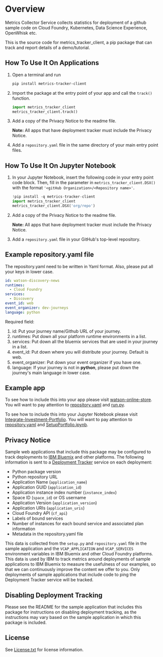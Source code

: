 # Overview

Metrics Collector Service collects statistics for deployment of a github sample code on Cloud Foundry, Kubernetes, Data Science Experience, OpenWhisk etc.

This is the source code for metrics_tracker_client, a pip package that can track and report details of a demo/tutorial.

## How To Use It On Applications

1. Open a terminal and run

   ```bash
   pip install metrics-tracker-client
   ```
2. Import the package at the entry point of your app and call the `track()` function.

    ```python
    import metrics_tracker_client
    metrics_tracker_client.track()
    ```
3. Add a copy of the Privacy Notice to the readme file. 

   **Note:** All apps that have deployment tracker must include the Privacy Notice.

4. Add a `repository.yaml` file in the same directory of your main entry point files.

## How To Use It On Jupyter Notebook

1. In your Jupyter Notebook, insert the following code in your entry point code block. Then, fill in the parameter in `metrics_tracker_client.DSX()` with the format `'<gitHub Organization>/<Repository name>'`.

	```python
	!pip install -q metrics-tracker-client
	import metrics_tracker_client
	metrics_tracker_client.DSX('org/repo')
	```

2. Add a copy of the Privacy Notice to the readme file. 

   **Note:** All apps that have deployment tracker must include the Privacy Notice.

3. Add a `repository.yaml` file in your GitHub's top-level repository.

## Example repository.yaml file

The repository.yaml need to be written in Yaml format. Also, please put all your keys in lower case.

```yaml
id: watson-discovery-news
runtimes: 
  - Cloud Foundry
services: 
  - Discovery
event_id: web
event_organizer: dev-journeys
language: python
```

Required field:

1. id: Put your journey name/Github URL of your journey.
2. runtimes: Put down all your platform runtime environments in a list.
3. services: Put down all the bluemix services that are used in your journey in a list.
4. event_id: Put down where you will distribute your journey. Default is web.
5. event_organizer: Put down your event organizer if you have one.
6. language: If your journey is not in **python**, please put down the journey's main language in lower case.


## Example app

To see how to include this into your app please visit [watson-online-store](https://github.com/IBM/watson-online-store). You will want to pay attention to [repository.yaml](https://github.com/IBM/watson-online-store/blob/master/repository.yaml) and [run.py](https://github.com/IBM/watson-online-store/blob/master/run.py#L184).

To see how to include this into your Jupyter Notebook please visit [Integrate-Investment-Portfolio](https://github.com/IBM/Integrate-Investment-Portfolio). You will want to pay attention to [repository.yaml](https://github.com/IBM/Integrate-Investment-Portfolio/blob/master/repository.yaml) and [SetupPortfolio.ipynb](https://github.com/IBM/Integrate-Investment-Portfolio/blob/master/notebooks/SetupPortfolio.ipynb).

## Privacy Notice

Sample web applications that include this package may be configured to track deployments to [IBM Bluemix](https://www.bluemix.net/) and other platforms. The following information is sent to a [Deployment Tracker](https://github.com/IBM/metrics-collector-service) service on each deployment:

* Python package version
* Python repository URL
* Application Name (`application_name`)
* Application GUID (`application_id`)
* Application instance index number (`instance_index`)
* Space ID (`space_id`) or OS username
* Application Version (`application_version`)
* Application URIs (`application_uris`)
* Cloud Foundry API (`cf_api`)
* Labels of bound services
* Number of instances for each bound service and associated plan information
* Metadata in the repository.yaml file

This data is collected from the `setup.py` and `repository.yaml` file in the sample application and the `VCAP_APPLICATION` and `VCAP_SERVICES` environment variables in IBM Bluemix and other Cloud Foundry platforms. This data is used by IBM to track metrics around deployments of sample applications to IBM Bluemix to measure the usefulness of our examples, so that we can continuously improve the content we offer to you. Only deployments of sample applications that include code to ping the Deployment Tracker service will be tracked.

## Disabling Deployment Tracking

Please see the README for the sample application that includes this package for instructions on disabling deployment tracking, as the instructions may vary based on the sample application in which this package is included.

## License

See [License.txt](License.txt) for license information.
